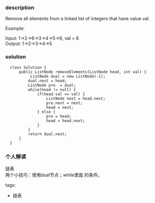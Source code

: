 ### description    
  Remove all elements from a linked list of integers that have value val.  
    
  Example:  
    
  Input:  1->2->6->3->4->5->6, val = 6  
  Output: 1->2->3->4->5  
### solution    
```    
  class Solution {  
      public ListNode removeElements(ListNode head, int val) {  
           ListNode dual = new ListNode(-1);  
          dual.next = head;  
          ListNode pre  = dual;  
          while(head != null) {  
              if(head.val == val) {  
                  ListNode next = head.next;  
                  pre.next = next;  
                  head = next;  
              } else {  
                  pre = head;  
                  head = head.next;  
              }  
          }  
          return dual.next;  
      }  
  }  
```    
    
### 个人解读    
  链表  
  两个小技巧：使用dual节点；while里面 的条件。  
    
tags:    
  -  链表  
